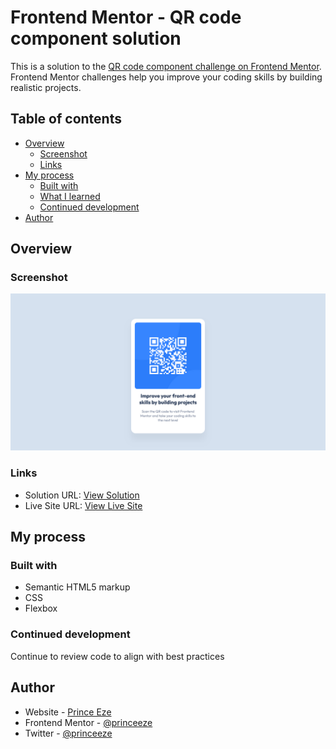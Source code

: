 # Frontend Mentor - QR code component solution

This is a solution to the [QR code component challenge on Frontend Mentor](https://www.frontendmentor.io/challenges/qr-code-component-iux_sIO_H). Frontend Mentor challenges help you improve your coding skills by building realistic projects. 

## Table of contents

- [Overview](#overview)
  - [Screenshot](#screenshot)
  - [Links](#links)
- [My process](#my-process)
  - [Built with](#built-with)
  - [What I learned](#what-i-learned)
  - [Continued development](#continued-development)
- [Author](#author)



## Overview

### Screenshot

![](./images/screenshot.png)


### Links

- Solution URL: [View Solution](https://github.com/princeeze/qr-code-component-main)
- Live Site URL: [View Live Site](https://your-live-site-url.com)

## My process

### Built with

- Semantic HTML5 markup
- CSS
- Flexbox

### Continued development

Continue to review code to align with best practices

## Author

- Website - [Prince Eze](princeeze.webflow.io)
- Frontend Mentor - [@princeeze](https://www.frontendmentor.io/profile/princeeze)
- Twitter - [@princeeze](https://www.twitter.com/princeeze)